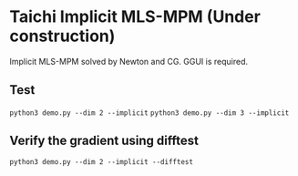 # Taichi Implicit MLS-MPM (Under construction)

Implicit MLS-MPM solved by Newton and CG. GGUI is required.

## Test
`python3 demo.py --dim 2 --implicit`
`python3 demo.py --dim 3 --implicit`

## Verify the gradient using difftest
`python3 demo.py --dim 2 --implicit --difftest`